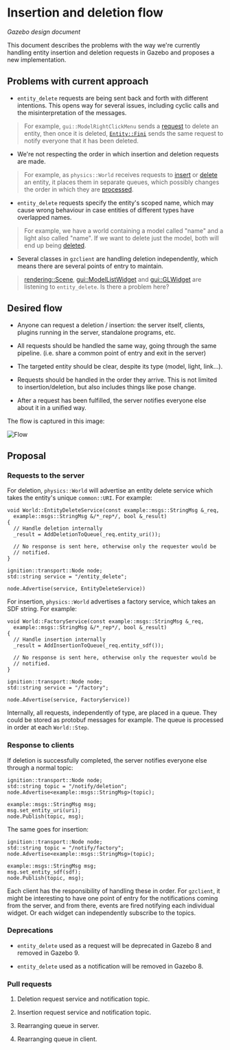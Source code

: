 # Insertion and deletion flow
*Gazebo design document*

This document describes the problems with the way we're currently handling
entity insertion and deletion requests in Gazebo and proposes a new
implementation.

## Problems with current approach

* `entity_delete` requests are being sent back and forth with different
intentions. This opens way for several issues, including cyclic calls and the
misinterpretation of the messages.

> For example, `gui::ModelRightClickMenu` sends a
> [request](https://bitbucket.org/osrf/gazebo/src/0a567e9285875359108a15f3be678dea8f8fb5bc/gazebo/gui/ModelRightMenu.cc?fileviewer=file-view-default#ModelRightMenu.cc-330)
> to delete an entity, then once it is deleted,
> [`Entity::Fini`](https://bitbucket.org/osrf/gazebo/src/0a567e9285875359108a15f3be678dea8f8fb5bc/gazebo/physics/Entity.cc?fileviewer=file-view-default)
> sends the same request to notify everyone that it has been deleted.

* We're not respecting the order in which insertion and deletion requests are
made.

> For example, as `physics::World` receives requests to
> [insert](https://bitbucket.org/osrf/gazebo/src/0a567e9285875359108a15f3be678dea8f8fb5bc/gazebo/physics/World.cc?fileviewer=file-view-default#World.cc-1288)
> or
> [delete](https://bitbucket.org/osrf/gazebo/src/0a567e9285875359108a15f3be678dea8f8fb5bc/gazebo/physics/World.cc?fileviewer=file-view-default#World.cc-1575)
> an entity, it places them in separate queues, which possibly changes the order
> in which they are
> [processed](https://bitbucket.org/osrf/gazebo/src/0a567e9285875359108a15f3be678dea8f8fb5bc/gazebo/physics/World.cc?fileviewer=file-view-default#World.cc-2300).

* `entity_delete` requests specify the entity's scoped name, which may cause
wrong behaviour in case entities of different types have overlapped names.

> For example, we have a world containing a model called "name" and a light also
> called "name". If we want to delete just the model, both will end up being
> [deleted](https://bitbucket.org/osrf/gazebo/src/0cc955fdbe127572a5355c67f103f6d39d3e3350/gazebo/physics/World.cc?fileviewer=file-view-default#World.cc-2574).

* Several classes in `gzclient` are handling deletion independently, which means
there are several points of entry to maintain.

> [rendering::Scene](https://bitbucket.org/osrf/gazebo/src/0a567e9285875359108a15f3be678dea8f8fb5bc/gazebo/rendering/Scene.cc?fileviewer=file-view-default#Scene.cc-2503),
> [gui::ModelListWidget](https://bitbucket.org/osrf/gazebo/src/0a567e9285875359108a15f3be678dea8f8fb5bc/gazebo/gui/ModelListWidget.cc?fileviewer=file-view-default#ModelListWidget.cc-2594) and
> [gui::GLWidget](https://bitbucket.org/osrf/gazebo/src/0a567e9285875359108a15f3be678dea8f8fb5bc/gazebo/gui/GLWidget.cc?fileviewer=file-view-default#GLWidget.cc-1267)
> are listening to `entity_delete`. Is there a problem here?

## Desired flow

* Anyone can request a deletion / insertion: the server itself, clients, plugins
running in the server, standalone programs, etc.

* All requests should be handled the same way, going through the same pipeline.
(i.e. share a common point of entry and exit in the server)

* The targeted entity should be clear, despite its type (model, light, link...).

* Requests should be handled in the order they arrive. This is not limited to
insertion/deletion, but also includes things like pose change.

* After a request has been fulfilled, the server notifies everyone else about it
in a unified way.

The flow is captured in this image:

![Flow](https://bytebucket.org/osrf/gazebo_design/raw/insertion_deletion_flow/flow.png)

## Proposal

### Requests to the server

For deletion, `physics::World` will advertise an entity delete service which
takes the entity's unique `common::URI`. For example:

    void World::EntityDeleteService(const example::msgs::StringMsg &_req,
      example::msgs::StringMsg &/*_rep*/, bool &_result)
    {
      // Handle deletion internally
      _result = AddDeletionToQueue(_req.entity_uri());

      // No response is sent here, otherwise only the requester would be
      // notified.
    }

    ignition::transport::Node node;
    std::string service = "/entity_delete";

    node.Advertise(service, EntityDeleteService))

For insertion, `physics::World` advertises a factory service, which takes an
SDF string. For example:

    void World::FactoryService(const example::msgs::StringMsg &_req,
      example::msgs::StringMsg &/*_rep*/, bool &_result)
    {
      // Handle insertion internally
      _result = AddInsertionToQueue(_req.entity_sdf());

      // No response is sent here, otherwise only the requester would be
      // notified.
    }

    ignition::transport::Node node;
    std::string service = "/factory";

    node.Advertise(service, FactoryService))

Internally, all requests, independently of type, are placed in a queue. They
could be stored as protobuf messages for example. The queue is processed in
order at each `World::Step`.

### Response to clients

If deletion is successfully completed, the server notifies everyone else through
a normal topic:

    ignition::transport::Node node;
    std::string topic = "/notify/deletion";
    node.Advertise<example::msgs::StringMsg>(topic);

    example::msgs::StringMsg msg;
    msg.set_entity_uri(uri);
    node.Publish(topic, msg);

The same goes for insertion:

    ignition::transport::Node node;
    std::string topic = "/notify/factory";
    node.Advertise<example::msgs::StringMsg>(topic);

    example::msgs::StringMsg msg;
    msg.set_entity_sdf(sdf);
    node.Publish(topic, msg);

Each client has the responsibility of handling these in order. For `gzclient`,
it might be interesting to have one point of entry for the notifications
coming from the server, and from there, events are fired notifying each
individual widget. Or each widget can independently subscribe to the topics.

### Deprecations

* `entity_delete` used as a request will be deprecated in Gazebo 8 and removed
in Gazebo 9.

* `entity_delete` used as a notification will be removed in Gazebo 8.

### Pull requests

1. Deletion request service and notification topic.

2. Insertion request service and notification topic.

3. Rearranging queue in server.

4. Rearranging queue in client.





